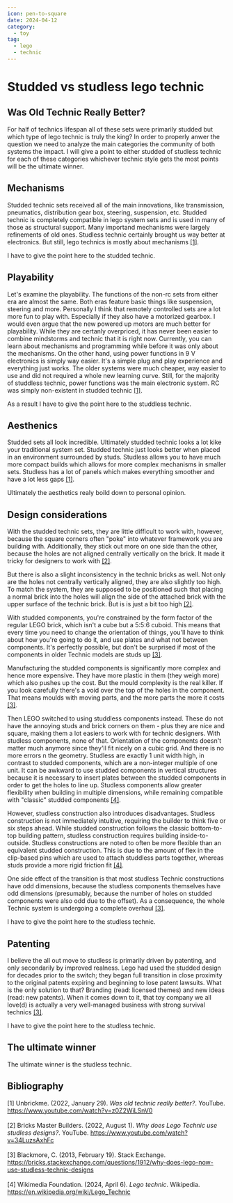 ```yaml
---
icon: pen-to-square
date: 2024-04-12
category:
  - toy
tag:
  - lego
  - technic
---
```


# Studded vs studless lego technic

<!-- more -->

## Was Old Technic Really Better?

For half of technics lifespan all of these sets were primarily studded but which type of lego technic is truly the king? In order to properly anwer the question we need to analyze the main categories the community of both systems the impact. I will give a point to either studded of studless technic for each of these categories whichever technic style gets the most points will be the ultimate winner. 

## Mechanisms

Studded technic sets received all of the main innovations, like transmission, pneumatics, distribution gear box, steering, suspension, etc. Studded technic is completely compatible in lego system sets and is used in many of those as structural support. Many importand mechanisms were largely refinements of old ones. Studless technic certainly brought us way better at electronics. But still, lego technics is mostly about mechanisms 
<a href="#1">[1]</a>. 

I have to give the point here to the studded technic.

## Playability

Let's examine the playability. The functions of the non-rc sets from either era are almost the same. Both eras feature basic things like suspension, steering and more. Personally I think that remotely controlled sets are a lot more fun to play with. Especially if they also have a motorized gearbox. I would even argue that the new powered up motors are much better for playability. While they are certanly overpriced, it has never been easier to combine mindstorms and technic that it is right now. Currently, you can learn about mechanisms and programming while before it was only about the mechanisms. On the other hand, using power functions in 9 V electronics is simply way easier. It's a simple plug and play experience and everything just works. The older systems were much cheaper, way easier to use and did not required a whole new learning curve. Still, for the majority of studdless technic, power functions was the main electronic system. RC was simply non-existent in studded technic <a href="#1">[1]</a>. 

As a result I have to give the point here to the studdless technic.  

## Aesthenics

Studded sets all look incredible. Ultimately studded technic looks a lot kike your traditional system set. Studded technic just looks better when placed in an environment surrounded by studs. Studless allows you to have much more compact builds which allows for more complex mechanisms in smaller sets. Studless has a lot of panels which makes everything smoother and have a lot less gaps <a href="#1">[1]</a>. 

Ultimately the aesthetics realy boild down to personal opinion. 

## Design considerations

With the studded technic sets, they are little difficult to work with, however, because the square corners often "poke" into whatever framework you are building with. Additionally, they stick out more on one side than the other, because the holes are not aligned centrally vertically on the brick. It made it tricky for designers to work with
<a href="#2">[2]</a>. 

But there is also a slight inconsistency in the technic bricks as well. Not only are the holes not centrally vertically aligned, they are also slightly too high. To match the system, they are supposed to be positioned such that placing a normal brick into the  holes will align the side of the attached brick with the upper surface of the technic brick. But is is just a bit too high
<a href="#2">[2]</a>. 

With studded components, you're constrained by the form factor of the regular LEGO brick, which isn't a cube but a 5:5:6 cuboid. This means that every time you need to change the orientation of things, you'll have to think about how you're going to do it, and use plates and what not between components. It's perfectly possible, but don't be surprised if most of the components in older Technic models are studs up 
<a href="#3">[3]</a>.

Manufacturing the studded components is significantly more complex and hence more expensive. They have more plastic in them (they weigh more) which also pushes up the cost. But the mould complexity is the real killer. If you look carefully there's a void over the top of the holes in the component. That means moulds with moving parts, and the more parts the more it costs
<a href="#3">[3]</a>.

Then LEGO switched to using studdless components instead. These do not have the annoying studs and brick corners on them - plus they are nice and square, making them a lot easiers to work with for technic designers. With studless components, none of that. Orientation of the components doesn't matter much anymore since they'll fit nicely on a cubic grid. And there is no more errors n the geometry. Studless are exactly 1 unit width high, in contrast to studded components, which are a non-integer multiple of one unit. It can be awkward to use studded components in vertical structures because it is necessary to insert plates between the studded components in order to get the holes to line up. Studless components allow greater flexibility when building in multiple dimensions, while remaining compatible with "classic" studded components
<a href="#4">[4]</a>. 

However, studless construction also introduces disadvantages. Studless construction is not immediately intuitive, requiring the builder to think five or six steps ahead. While studded construction follows the classic bottom-to-top building pattern, studless construction requires building inside-to-outside.
Studless constructions are noted to often be more flexible than an equivalent studded construction. This is due to the amount of flex in the clip-based pins which are used to attach studdless parts together, whereas studs provide a more rigid friction fit
<a href="#4">[4]</a>. 

One side effect of the transition is that most studless Technic constructions have odd dimensions, because the studless components themselves have odd dimensions (presumably, because the number of holes on studded components were also odd due to the offset). As a consequence, the whole Technic system is undergoing a complete overhaul
<a href="#3">[3]</a>.

I have to give the point here to the studless technic.

## Patenting

I believe the all out move to studless is primarily driven by patenting, and only secondarily by improved realness. Lego had used the studded design for decades prior to the switch; they began full transition in close proximity to the original patents expiring and beginning to lose patent lawsuits. What is the only solution to that? Branding (read: licensed themes) and new ideas (read: new patents). When it comes down to it, that toy company we all love(d) is actually a very well-managed business with strong survival technics
<a href="#3">[3]</a>.

I have to give the point here to the studless technic.

## The ultimate winner

The ultimate winner is the studless technic.

## Bibliography

<div id="1"><a>[1]</a> Unbrickme. (2022, January 29). <i>Was old technic really better?</i>. YouTube. <a href="https://www.youtube.com/watch?v=z0Z2WiLSnV0" target="_blank">https://www.youtube.com/watch?v=z0Z2WiLSnV0</a></div>
<br>
<div id="2"><a>[2]</a> Bricks Master Builders. (2022, August 1). <i>Why does Lego Technic use studless designs?</i>. YouTube. <a href="https://www.youtube.com/watch?v=34LuzsAxhFc" target="_blank">https://www.youtube.com/watch?v=34LuzsAxhFc</a> </div>
<br>
<div id="3"><a>[3]</a> Blackmore, C. (2013, February 19). Stack Exchange. <a href="https://bricks.stackexchange.com/questions/1912/why-does-lego-now-use-studless-technic-designs" target="_blank">https://bricks.stackexchange.com/questions/1912/why-does-lego-now-use-studless-technic-designs</a> </div>
<br>
<div id="4"><a>[4]</a> Wikimedia Foundation. (2024, April 6). <i>Lego technic</i>. Wikipedia. <a href="https://en.wikipedia.org/wiki/Lego_Technic" target="_blank">https://en.wikipedia.org/wiki/Lego_Technic</a> </div>